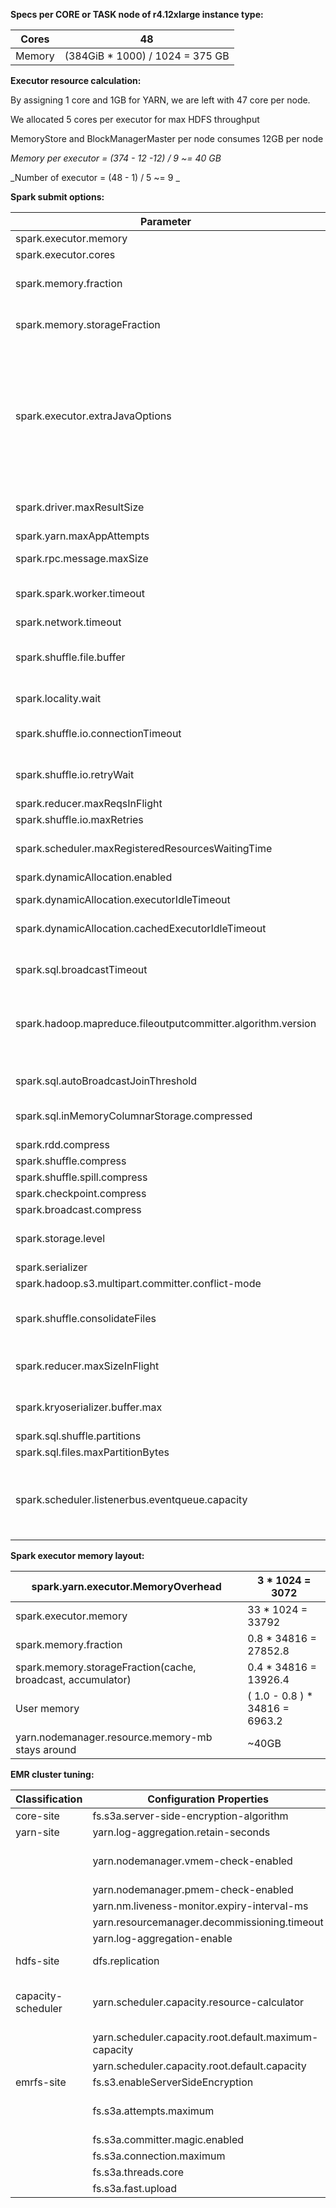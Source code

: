 **Specs per CORE or TASK node of r4.12xlarge instance type:**

| Cores | 48 |
| --- | --- |
| Memory | (384GiB  \* 1000) / 1024 = 375 GB |

**Executor resource calculation:**

By assigning 1 core and 1GB for YARN, we are left with 47 core per node.

We allocated 5 cores per executor for max HDFS throughput

MemoryStore and BlockManagerMaster per node consumes 12GB per node

_Memory per executor = (374 - 12 -12) / 9 ~= 40 GB_

_Number of executor = (48 - 1) / 5 ~= 9 _

**Spark submit options:**

| **Parameter** | **Value** | **Explanation** | **Benefits** | **Reference** |
| --- | --- | --- | --- | --- |
| spark.executor.memory | 33g |   |   | Section 1.4. Spark executor memory |
| spark.executor.cores | 5 |   |   |   |
| spark.memory.fraction | 0.8 | Approx. (spark.memory.fraction \* spark.executor.memory) memory for task execution, shuffle, join, sort, aggregate  |   |   |
| spark.memory.storageFraction | 0.5 | Approx. (spark.memory.storageFraction \* spark.executor.memory) memory for cache, broadcast and accumulator |   |   |
| spark.executor.extraJavaOptions | -XX:+UseG1GC -XX:InitiatingHeapOccupancyPercent=35 -XX:OnOutOfMemoryError=&#39;kill -9 %p&#39; | The parameter -XX:+UseG1GC specifies that the G1GC garbage collector should be used. (The default is -XX:+UseParallelGC.) To understand the frequency and execution time of the garbage collection, use the parameters -verbose:gc -XX:+PrintGCDetails -XX:+PrintGCDateStamps. To initiate garbage collection sooner, set InitiatingHeapOccupancyPercent to 35 (the default is 0.45). Doing this helps avoid potential garbage collection for the total memory, which can take a significant amount of time. | Better garbage collection as G1 is suItable for large heap to resolve Out of memory issue, reduce the gc pause time, high latency and low throughput | [SPARK official docs](https://spark.apache.org/docs/latest/tuning.html) |
| spark.driver.maxResultSize | 20G | spark.sql.autoBroadcastJoinThreshold \&lt; spark.driver.maxResultSize \&lt; spark.driver.memory | Resolves error: serialized results of x tasks is bigger than spark.driver.maxResultSize |   |
| spark.yarn.maxAppAttempts | 2 | Maximum attempts for running application |   |   |
| spark.rpc.message.maxSize | 2048 | Increases remote procedure call message size | Resolves error: exceeds max allowed: spark.rpc.message.maxSize |   |
| spark.spark.worker.timeout | 240 | Allows task working on skewed data more time for execution. Proper re-partitioning (with salting) on join or groupBy column reduces time for execution | Lost executor xx on slave1.cluster: Executor heartbeat timed out after xxxxx ms |   |
| spark.network.timeout | 9999s |   |   |   |
| spark.shuffle.file.buffer | 1024k | Reduce the number of times the disk file overflows during the shuffle write process, which can reduce the number of disk IO times and improve performance |   |   |
| spark.locality.wait | 15s | Reduces large amounts of data transfer over network (shuffling) |   |   |
| spark.shuffle.io.connectionTimeout | 3000 |   | Resolves error: &quot;org.apache.spark.rpc.RpcTimeoutException: Futures timed out after [120 seconds]&quot; | [IBM: Spark heavy workloads tuning](https://developer.ibm.com/hadoop/2016/07/18/troubleshooting-and-tuning-spark-for-heavy-workloads/) |
| spark.shuffle.io.retryWait | 60s |   | Resolves error: org.apache.spark.shuffle.MetadataFetchFailedException: Missing an output location for shuffle 0 |   |
| spark.reducer.maxReqsInFlight | 1 |   |   |   |
| spark.shuffle.io.maxRetries | 10 |   |   |   |
| spark.scheduler.maxRegisteredResourcesWaitingTime | 180s | The maximum amount of time it will wait before scheduling begins is controlled | Resolves error: Application\_xxxxx\_xxx failed 2 times due to AM container for appattempt\_xxxx\_xxxxx. Exception from container-launch. |   |
| spark.dynamicAllocation.enabled | TRUE |   |   |   |
| spark.dynamicAllocation.executorIdleTimeout | 60s | Remove executor with if idle for more than this duration |   |   |
| spark.dynamicAllocation.cachedExecutorIdleTimeout | 36000s | Remove executor with cached data blocks if idle for more than this duration |   |   |
| spark.sql.broadcastTimeout | 720000 | Timeout in seconds for the broadcast wait time in broadcast joins | Resolves error: ERROR yarn.ApplicationMaster: User class threw exception: java.util.concurrent.TimeoutException: Futures timed out after |   |
| spark.hadoop.mapreduce.fileoutputcommitter.algorithm.version | 2 | Major difference between mapreduce.fileoutputcommitter.algorithm.version=1 and 2 is : | Allows reducers to do mergePaths() to move those files to the final output directory | [http://www.openkb.info/2019/04/what-is-difference-between.html](http://www.openkb.info/2019/04/what-is-difference-between.html) |
|   |   | Either AM or Reducers will do the mergePaths(). |   |   |
| spark.sql.autoBroadcastJoinThreshold | 0 | Maximum broadcast table is limited by spark default i.e 8gb |   | [Github source code](https://github.com/apache/spark/blob/79c66894296840cc4a5bf6c8718ecfd2b08bcca8/sql/core/src/main/scala/org/apache/spark/sql/execution/exchange/BroadcastExchangeExec.scala#L104) |
| spark.sql.inMemoryColumnarStorage.compressed | TRUE | Enables compression. Reduce network IO and memory usage using spark compression default codec lz4 |   |   |
| spark.rdd.compress | TRUE |   |   |   |
| spark.shuffle.compress | TRUE |   |   |   |
| spark.shuffle.spill.compress | TRUE |   |   |   |
| spark.checkpoint.compress | TRUE |   |   |   |
| spark.broadcast.compress | TRUE |   |   |   |
| spark.storage.level | MEMORY\_AND\_DISK\_SER | Spill partitions that don&#39;t fit in executor memory. Uses low space (i.e. memory in RAM or storage in SSD) |   | [StackOverflow](https://stackoverflow.com/questions/30520428/what-is-the-difference-between-memory-only-and-memory-and-disk-caching-level-in) |
| spark.serializer | org.apache.spark.serializer.KryoSerializer | Better than default spark serializer |   |   |
| spark.hadoop.s3.multipart.committer.conflict-mode | replace | Setting for new Hadoop parquet magic committer |   |   |
| spark.shuffle.consolidateFiles | TRUE | Optimization for custom ShuffleHash join implementation. Note that the MergeSort join is default method which is better for large datasets due to memory limitation |   |   |
| spark.reducer.maxSizeInFlight | 96 | Increase data reducers is requested from &quot;map&quot; task outputs in bigger chunks which would improve performance |   |   |
| spark.kryoserializer.buffer.max | 1024m |   | Resolves error: com.esotericsoftware.kryo.KryoException: Buffer overflow. Available: 0, required: 57197 |   |
| spark.sql.shuffle.partitions | 10000 | Number of partitions during join operation |   |   |
| spark.sql.files.maxPartitionBytes | 134217728 | Reparation file after reading to 128MB each |   |   |
| spark.scheduler.listenerbus.eventqueue.capacity | 20000 | Resolves error: ERROR scheduler.LiveListenerBus: Dropping SparkListenerEvent because no remaining room in event queue. This likely means one of the SparkListeners is too slow and cannot keep up with the rate at which tasks are being started by the scheduler |   |   |

**Spark executor memory layout:**

| spark.yarn.executor.MemoryOverhead | 3 \* 1024 = 3072 |
| --- | --- |
| spark.executor.memory | 33 \* 1024 = 33792 |
| spark.memory.fraction | 0.8 \* 34816 = 27852.8 |
| spark.memory.storageFraction(cache, broadcast, accumulator) | 0.4 \* 34816 = 13926.4 |
| User memory | ( 1.0 - 0.8 ) \* 34816 = 6963.2 |
| yarn.nodemanager.resource.memory-mb stays around | ~40GB |

**EMR cluster tuning:**

| Classification | Configuration Properties | Value | Usage | Reference |
| --- | --- | --- | --- | --- |
| core-site | fs.s3a.server-side-encryption-algorithm | AES256 | Enables S3 AES256 data encryption |   |
| yarn-site | yarn.log-aggregation.retain-seconds | -1 |   |   |
|   |   yarn.nodemanager.vmem-check-enabled | false | To disable hard memory restriction causing OOM (out of memory) JVM error(Note: Re-partition data in job based on size) |   |
|   | yarn.nodemanager.pmem-check-enabled | false |   |   |
|   | yarn.nm.liveness-monitor.expiry-interval-ms | 360000 | Increases time to wait until a node manager is considered dead |   |
|   | yarn.resourcemanager.decommissioning.timeout | 3600 | Increases timeout interval to blacklist node |   |
|   | yarn.log-aggregation-enable | true | Aggregates logs at driver node |   |
| hdfs-site | dfs.replication | 2 | HDFS data replication factor for EMR with auto scaling enabled for core nodes |   |
| capacity-scheduler | yarn.scheduler.capacity.resource-calculator | org.apache.hadoop.yarn.util.resource.DominantResourceCalculator | The default resource calculator i.e org.apache.hadoop.yarn.util.resource.DefaultResourceCalculator uses only memory information for allocating containers and CPU scheduling is not enabled by default | [Stackoverflow](https://stackoverflow.com/questions/29964792/apache-hadoop-yarn-underutilization-of-cores) |
|   | yarn.scheduler.capacity.root.default.maximum-capacity | 100 | Uses all resources of dedicated cluster |   |
|   | yarn.scheduler.capacity.root.default.capacity | 100 |   |   |
| emrfs-site |     fs.s3.enableServerSideEncryption | true | Enables S3 AES256 data encryption |   |
|   | fs.s3a.attempts.maximum | 100 | Workaround to resolve S3&#39;s storage eventual consistency missing file error due to replication in multiple AZ (availability zone) |   |
|   | fs.s3a.committer.magic.enabled | true | Setting for new Hadoop parquet magic committer |   |
|   | fs.s3a.connection.maximum | 250 | Increases S3 IO speed | [IBM article](https://www.ibm.com/support/knowledgecenter/en/SSCRJT_5.0.4/com.ibm.swg.im.bigsql.doc/doc/bigsql_TuneS3.html) |
|   | fs.s3a.threads.core | 250 |   |   |
|   | fs.s3a.fast.upload | true |   |   |
